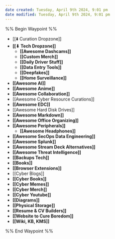 ```yaml
---
date created: Tuesday, April 9th 2024, 9:01 pm
date modified: Tuesday, April 9th 2024, 9:01 pm
---
```

%% Begin Waypoint %%
- [[⬇️ Curation Dropzone]]
- **[[⬇ Tech Dropzone]]**
	- **[[Awesome Dashcams]]**
	- **[[Custom Merch]]**
	- **[[Daily Driver Stuff]]**
	- **[[Data Entry Tools]]**
	- **[[Deepfakes]]**
	- **[[Home Surveillance]]**
- **[[Awesome AI]]**
- **[[Awesome Anime]]**
- **[[Awesome Collaboration]]**
- [[Awesome Cyber Resource Curations]]
- **[[Awesome EDC]]**
- [[Awesome Hard Disk Drives]]
- **[[Awesome Markdown]]**
- **[[Awesome Office Organizing]]**
- **[[Awesome Peripherals]]**
	- **[[Awesome Headphones]]**
- **[[Awesome SecOps Data Engineering]]**
- **[[Awesome Splunk]]**
- **[[Awesome Stream Deck Alternatives]]**
- **[[Awesome Threat Intelligence]]**
- **[[Backups Tech]]**
- **[[Books]]**
- **[[Browser Extensions]]**
- [[Cyber Blogs]]
- **[[Cyber Books]]**
- **[[Cyber Memes]]**
- **[[Cyber Merch]]**
- **[[Cyber Youtube]]**
- **[[Diagrams]]**
- **[[Physical Storage]]**
- **[[Resume & CV Builders]]**
- **[[Website to Cure Boredom]]**
- **[[Wiki, KB, KMS]]**

%% End Waypoint %%